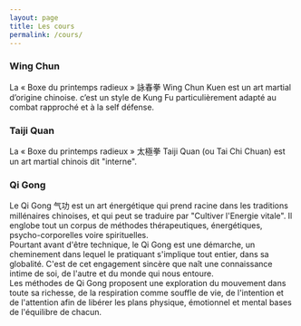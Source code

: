 ```yaml
---
layout: page
title: Les cours
permalink: /cours/
---
```


### Wing Chun

La « Boxe du printemps radieux »  詠春拳 Wing Chun Kuen est un art martial d’origine chinoise. c’est un style de Kung Fu particulièrement adapté au combat rapproché et à la self défense.

### Taiji Quan
La « Boxe du printemps radieux » 太極拳 Taiji Quan (ou Tai Chi Chuan) est un art martial chinois dit "interne".

### Qi Gong

Le Qi Gong 气功 est un art énergétique qui prend racine dans les traditions millénaires chinoises, et qui peut se traduire par "Cultiver l'Energie vitale". Il englobe tout un corpus de méthodes thérapeutiques, énergétiques, psycho-corporelles voire spirituelles.  
Pourtant avant d'être technique, le Qi Gong est une démarche, un cheminement dans lequel le pratiquant s'implique tout entier, dans sa globalité. C'est de cet engagement sincère que naît une connaissance intime de soi, de l'autre et du monde qui nous entoure.  
Les méthodes de Qi Gong proposent une exploration du mouvement dans toute sa richesse, de la respiration comme souffle de vie, de l'intention et de l'attention afin de libérer les plans physique, émotionnel et mental bases de l'équilibre de chacun.  
